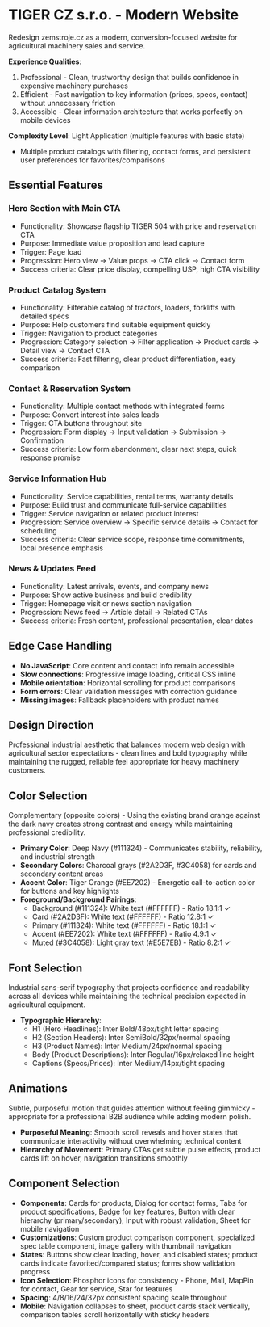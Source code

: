 # TIGER CZ s.r.o. - Modern Website

Redesign zemstroje.cz as a modern, conversion-focused website for agricultural machinery sales and service.

**Experience Qualities**: 
1. Professional - Clean, trustworthy design that builds confidence in expensive machinery purchases
2. Efficient - Fast navigation to key information (prices, specs, contact) without unnecessary friction  
3. Accessible - Clear information architecture that works perfectly on mobile devices

**Complexity Level**: Light Application (multiple features with basic state)
- Multiple product catalogs with filtering, contact forms, and persistent user preferences for favorites/comparisons

## Essential Features

### Hero Section with Main CTA
- Functionality: Showcase flagship TIGER 504 with price and reservation CTA
- Purpose: Immediate value proposition and lead capture
- Trigger: Page load
- Progression: Hero view → Value props → CTA click → Contact form
- Success criteria: Clear price display, compelling USP, high CTA visibility

### Product Catalog System  
- Functionality: Filterable catalog of tractors, loaders, forklifts with detailed specs
- Purpose: Help customers find suitable equipment quickly
- Trigger: Navigation to product categories
- Progression: Category selection → Filter application → Product cards → Detail view → Contact CTA
- Success criteria: Fast filtering, clear product differentiation, easy comparison

### Contact & Reservation System
- Functionality: Multiple contact methods with integrated forms
- Purpose: Convert interest into sales leads
- Trigger: CTA buttons throughout site
- Progression: Form display → Input validation → Submission → Confirmation
- Success criteria: Low form abandonment, clear next steps, quick response promise

### Service Information Hub
- Functionality: Service capabilities, rental terms, warranty details
- Purpose: Build trust and communicate full-service capabilities  
- Trigger: Service navigation or related product interest
- Progression: Service overview → Specific service details → Contact for scheduling
- Success criteria: Clear service scope, response time commitments, local presence emphasis

### News & Updates Feed
- Functionality: Latest arrivals, events, and company news
- Purpose: Show active business and build credibility
- Trigger: Homepage visit or news section navigation
- Progression: News feed → Article detail → Related CTAs
- Success criteria: Fresh content, professional presentation, clear dates

## Edge Case Handling
- **No JavaScript**: Core content and contact info remain accessible
- **Slow connections**: Progressive image loading, critical CSS inline
- **Mobile orientation**: Horizontal scrolling for product comparisons
- **Form errors**: Clear validation messages with correction guidance
- **Missing images**: Fallback placeholders with product names

## Design Direction
Professional industrial aesthetic that balances modern web design with agricultural sector expectations - clean lines and bold typography while maintaining the rugged, reliable feel appropriate for heavy machinery customers.

## Color Selection
Complementary (opposite colors) - Using the existing brand orange against the dark navy creates strong contrast and energy while maintaining professional credibility.

- **Primary Color**: Deep Navy (#111324) - Communicates stability, reliability, and industrial strength
- **Secondary Colors**: Charcoal grays (#2A2D3F, #3C4058) for cards and secondary content areas
- **Accent Color**: Tiger Orange (#EE7202) - Energetic call-to-action color for buttons and key highlights  
- **Foreground/Background Pairings**: 
  - Background (#111324): White text (#FFFFFF) - Ratio 18.1:1 ✓
  - Card (#2A2D3F): White text (#FFFFFF) - Ratio 12.8:1 ✓  
  - Primary (#111324): White text (#FFFFFF) - Ratio 18.1:1 ✓
  - Accent (#EE7202): White text (#FFFFFF) - Ratio 4.9:1 ✓
  - Muted (#3C4058): Light gray text (#E5E7EB) - Ratio 8.2:1 ✓

## Font Selection
Industrial sans-serif typography that projects confidence and readability across all devices while maintaining the technical precision expected in agricultural equipment.

- **Typographic Hierarchy**:
  - H1 (Hero Headlines): Inter Bold/48px/tight letter spacing  
  - H2 (Section Headers): Inter SemiBold/32px/normal spacing
  - H3 (Product Names): Inter Medium/24px/normal spacing
  - Body (Product Descriptions): Inter Regular/16px/relaxed line height
  - Captions (Specs/Prices): Inter Medium/14px/tight spacing

## Animations
Subtle, purposeful motion that guides attention without feeling gimmicky - appropriate for a professional B2B audience while adding modern polish.

- **Purposeful Meaning**: Smooth scroll reveals and hover states that communicate interactivity without overwhelming technical content
- **Hierarchy of Movement**: Primary CTAs get subtle pulse effects, product cards lift on hover, navigation transitions smoothly

## Component Selection
- **Components**: Cards for products, Dialog for contact forms, Tabs for product specifications, Badge for key features, Button with clear hierarchy (primary/secondary), Input with robust validation, Sheet for mobile navigation
- **Customizations**: Custom product comparison component, specialized spec table component, image gallery with thumbnail navigation
- **States**: Buttons show clear loading, hover, and disabled states; product cards indicate favorited/compared status; forms show validation progress  
- **Icon Selection**: Phosphor icons for consistency - Phone, Mail, MapPin for contact, Gear for service, Star for features
- **Spacing**: 4/8/16/24/32px consistent spacing scale throughout
- **Mobile**: Navigation collapses to sheet, product cards stack vertically, comparison tables scroll horizontally with sticky headers